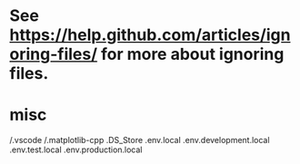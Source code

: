 # See https://help.github.com/articles/ignoring-files/ for more about ignoring files.

# misc

/.vscode
/.matplotlib-cpp
.DS_Store
.env.local
.env.development.local
.env.test.local
.env.production.local
